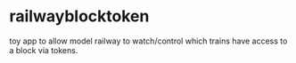 # railwayblocktoken
toy app to allow model railway to watch/control which trains have access to a block via tokens. 
